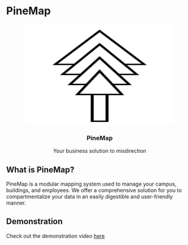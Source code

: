 # **PineMap**

<p align="center">
  <a href="https://github.com/ReeseHatfield/Make-IT-Wright-2025/">
    <img src="./logo.svg" alt="PineMap Logo" width="400" height="270">
  </a>
</p>

<h3 align="center"><strong>PineMap</strong></h3>

<p align="center">
  Your business solution to misdirection
  <br>
</p>

## What is PineMap?

PineMap is a modular mapping system used to manage your campus, buildings, and employees.
We offer a comprehensive solution for you to compartmentalize your data in an easily digestible and user-friendly manner.

## Demonstration

Check out the demonstration video [here](https://www.youtube.com/watch?v=iHJwXn6Rois)


